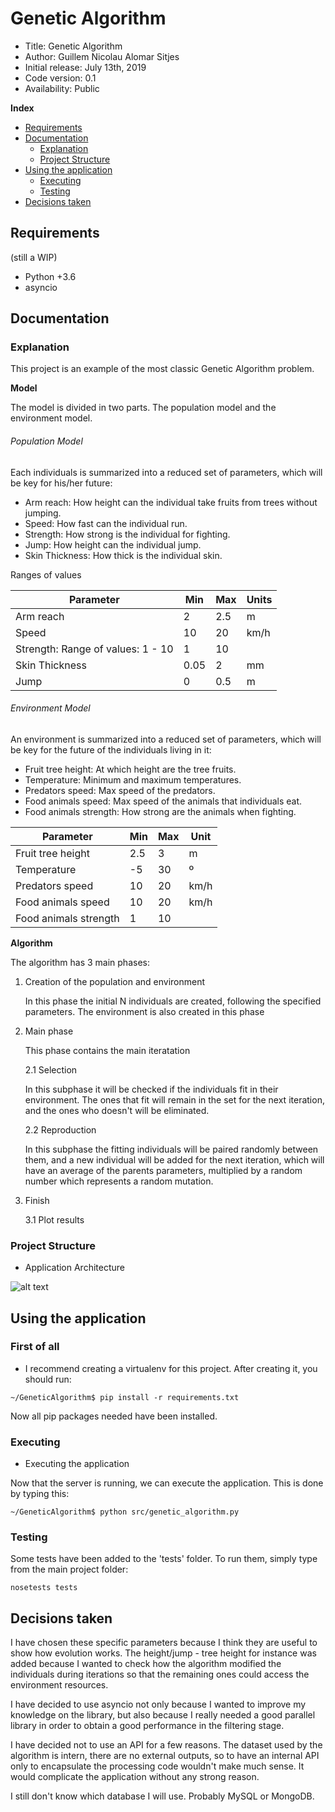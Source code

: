 # Genetic Algorithm

*    Title: Genetic Algorithm     
*    Author: Guillem Nicolau Alomar Sitjes      
*    Initial release: July 13th, 2019                     
*    Code version: 0.1                         
*    Availability: Public     

**Index**
* [Requirements](#requirements)
* [Documentation](#documentation)
    * [Explanation](#explanation)
    * [Project Structure](#project-structure)
* [Using the application](#using-the-application)
    * [Executing](#executing)
    * [Testing](#testing)
* [Decisions taken](#decisions-taken)

## Requirements

(still a WIP)
- Python +3.6 
- asyncio

## Documentation

### Explanation

This project is an example of the most classic Genetic Algorithm problem.

**Model**

The model is divided in two parts. The population model and the environment model.

###### Population Model

Each individuals is summarized into a reduced set of parameters, which will be key for his/her future:

- Arm reach: How height can the individual take fruits from trees without jumping.
- Speed: How fast can the individual run.
- Strength: How strong is the individual for fighting.
- Jump: How height can the individual jump.
- Skin Thickness: How thick is the individual skin.

Ranges of values

| Parameter                          | Min  | Max | Units |
|------------------------------------|------|-----|-------|
| Arm reach                          | 2    | 2.5 | m     |
| Speed                              | 10   | 20  | km/h  |
| Strength: Range of values: 1 - 10  | 1    | 10  |       |
| Skin Thickness                     | 0.05 | 2   | mm    |
| Jump                               | 0    | 0.5 | m     |

###### Environment Model

An environment is summarized into a reduced set of parameters, which will be key for the future of the individuals living in it:

- Fruit tree height: At which height are the tree fruits.
- Temperature: Minimum and maximum temperatures.
- Predators speed: Max speed of the predators.
- Food animals speed: Max speed of the animals that individuals eat.
- Food animals strength: How strong are the animals when fighting.

| Parameter             | Min | Max | Unit |
|-----------------------|-----|-----|------|
| Fruit tree height     | 2.5 | 3   | m    |
| Temperature           | -5  | 30  | º    |
| Predators speed       | 10  | 20  | km/h |
| Food animals speed    | 10  | 20  | km/h |
| Food animals strength | 1   | 10  |      |

**Algorithm**

The algorithm has 3 main phases:

1) Creation of the population and environment
    
    In this phase the initial N individuals are created, following the specified parameters. The environment is also created in this phase

2) Main phase

    This phase contains the main iteratation

    2.1 Selection
    
    In this subphase it will be checked if the individuals fit in their environment. The ones that fit will remain in the set for the next iteration, and the ones who doesn't will be eliminated.
    
    2.2 Reproduction
    
    In this subphase the fitting individuals will be paired randomly between them, and a new individual will be added for the next iteration, which will have an average of the parents parameters, multiplied by a random number which represents a random mutation.
    
3) Finish

    3.1 Plot results

### Project Structure

- Application Architecture

![alt text][logo]

[logo]: file_url "Application Architecture"

## Using the application

### First of all
- I recommend creating a virtualenv for this project. After creating it, you should run:
```
~/GeneticAlgorithm$ pip install -r requirements.txt
```
Now all pip packages needed have been installed.

### Executing

- Executing the application

Now that the server is running, we can execute the application. This is done by typing this:
```
~/GeneticAlgorithm$ python src/genetic_algorithm.py
```
### Testing

Some tests have been added to the 'tests' folder. To run them, simply type from the main project folder:
```
nosetests tests
```

## Decisions taken

I have chosen these specific parameters because I think they are useful to show how evolution works. The height/jump - tree height for instance was added because I wanted to check how the algorithm modified the individuals during iterations so that the remaining ones could access the environment resources.

I have decided to use asyncio not only because I wanted to improve my knowledge on the library, but also because I really needed a good parallel library in order to obtain a good performance in the filtering stage.

I have decided not to use an API for a few reasons. The dataset used by the algorithm is intern, there are no external outputs, so to have an internal API only to encapsulate the processing code wouldn't make much sense. It would complicate the application without any strong reason.

I still don't know which database I will use. Probably MySQL or MongoDB.